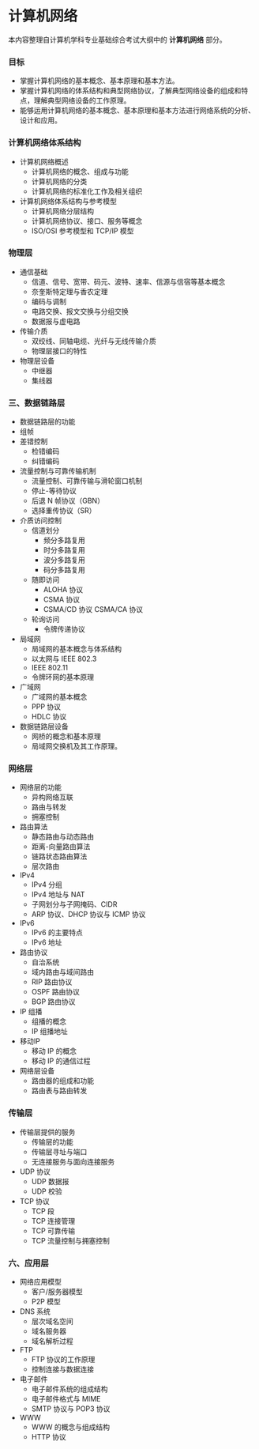 # 计算机网络

本内容整理自计算机学科专业基础综合考试大纲中的 **计算机网络** 部分。

### 目标

- 掌握计算机网络的基本概念、基本原理和基本方法。
- 掌握计算机网络的体系结构和典型网络协议，了解典型网络设备的组成和特点，理解典型网络设备的工作原理。
- 能够运用计算机网络的基本概念、基本原理和基本方法进行网络系统的分析、设计和应用。

### 计算机网络体系结构

- 计算机网络概述
  - 计算机网络的概念、组成与功能
  - 计算机网络的分类
  - 计算机网络的标准化工作及相关组织
- 计算机网络体系结构与参考模型
  - 计算机网络分层结构
  - 计算机网络协议、接口、服务等概念
  - ISO/OSI 参考模型和 TCP/IP 模型

### 物理层

- 通信基础
  - 信道、信号、宽带、码元、波特、速率、信源与信宿等基本概念
  - 奈奎斯特定理与香农定理
  - 编码与调制
  - 电路交换、报文交换与分组交换
  - 数据报与虚电路
- 传输介质
  - 双绞线、同轴电缆、光纤与无线传输介质
  - 物理层接口的特性
- 物理层设备
  - 中继器
  - 集线器

### 三、数据链路层

- 数据链路层的功能
- 组帧
- 差错控制
  - 检错编码
  - 纠错编码
- 流量控制与可靠传输机制
  - 流量控制、可靠传输与滑轮窗口机制
  - 停止-等待协议
  - 后退 N 帧协议（GBN）
  - 选择重传协议（SR）
- 介质访问控制
  - 信道划分
    - 频分多路复用
    - 时分多路复用
    - 波分多路复用
    - 码分多路复用
  - 随即访问
    - ALOHA 协议
    - CSMA 协议
    - CSMA/CD 协议 CSMA/CA 协议
  - 轮询访问
    - 令牌传递协议
- 局域网
  - 局域网的基本概念与体系结构
  - 以太网与 IEEE 802.3
  - IEEE 802.11
  - 令牌环网的基本原理
- 广域网
  - 广域网的基本概念
  - PPP 协议
  - HDLC 协议
- 数据链路层设备
  - 网桥的概念和基本原理
  - 局域网交换机及其工作原理。

### 网络层

- 网络层的功能
  - 异构网络互联
  - 路由与转发
  - 拥塞控制
- 路由算法
  - 静态路由与动态路由
  - 距离-向量路由算法
  - 链路状态路由算法
  - 层次路由
- IPv4
  - IPv4 分组
  - IPv4 地址与 NAT
  - 子网划分与子网掩码、CIDR
  - ARP 协议、DHCP 协议与 ICMP 协议
- IPv6
  - IPv6 的主要特点
  - IPv6 地址
- 路由协议
  - 自治系统
  - 域内路由与域间路由
  - RIP 路由协议
  - OSPF 路由协议
  - BGP 路由协议
- IP 组播
  - 组播的概念
  - IP 组播地址
- 移动IP
  - 移动 IP 的概念
  - 移动 IP 的通信过程
- 网络层设备
  - 路由器的组成和功能
  - 路由表与路由转发

### 传输层

- 传输层提供的服务
  - 传输层的功能
  - 传输层寻址与端口
  - 无连接服务与面向连接服务
- UDP 协议
  - UDP 数据报
  - UDP 校验
- TCP 协议
  - TCP 段
  - TCP 连接管理
  - TCP 可靠传输
  - TCP 流量控制与拥塞控制

### 六、应用层

- 网络应用模型
  - 客户/服务器模型
  - P2P 模型
- DNS 系统
  - 层次域名空间
  - 域名服务器
  - 域名解析过程
- FTP
  - FTP 协议的工作原理
  - 控制连接与数据连接
- 电子邮件
  - 电子邮件系统的组成结构
  - 电子邮件格式与 MIME
  - SMTP 协议与 POP3 协议
- WWW
  - WWW 的概念与组成结构
  - HTTP 协议
